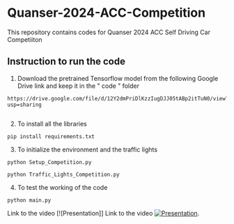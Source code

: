 # Quanser-2024-ACC-Competition
This repository contains codes for Quanser 2024 ACC Self Driving Car Competiiton

## Instruction to run the code

1) Download the pretrained Tensorflow model from the following Google Drive link and keep it in the " code " folder
```
https://drive.google.com/file/d/12Y2dmPriDlKzzIugDJJ05tABp2itTuN0/view?usp=sharing
   
```
    
2) To install all the libraries
```
pip install requirements.txt

```

3) To initialize the environment and the traffic lights
```
python Setup_Competition.py

python Traffic_Lights_Competition.py

```
4) To test the working of the code

```
python main.py

```

Link to the video [![Presentation]]
Link to the video [![Presentation](https://youtu.be/vJaUwUCT1uM)](https://youtu.be/vJaUwUCT1uM).

